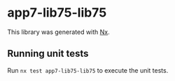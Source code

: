# app7-lib75-lib75

This library was generated with [Nx](https://nx.dev).

## Running unit tests

Run `nx test app7-lib75-lib75` to execute the unit tests.
